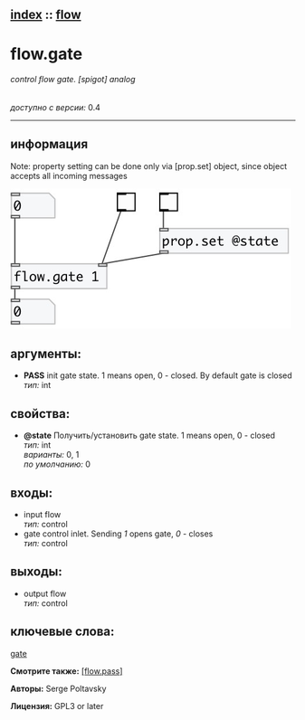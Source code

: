 [index](index.html) :: [flow](category_flow.html)
---

# flow.gate

###### control flow gate. [spigot] analog

*доступно с версии:* 0.4

---


## информация
Note: property setting can be done only via [prop.set] object, since object accepts all incoming messages


[![example](../examples/img/flow.gate.jpg)](../examples/pd/flow.gate.pd)



## аргументы:

* **PASS**
init gate state. 1 means open, 0 - closed. By default gate is closed<br>
_тип:_ int<br>





## свойства:

* **@state** 
Получить/установить gate state. 1 means open, 0 - closed<br>
_тип:_ int<br>
_варианты:_ 0, 1<br>
_по умолчанию:_ 0<br>



## входы:

* input flow<br>
_тип:_ control
* gate control inlet. Sending *1* opens gate, *0* - closes<br>
_тип:_ control



## выходы:

* output flow<br>
_тип:_ control



## ключевые слова:

[gate](keywords/gate.html)



**Смотрите также:**
[\[flow.pass\]](flow.pass.html)




**Авторы:** Serge Poltavsky




**Лицензия:** GPL3 or later





